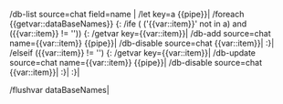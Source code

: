 /db-list source=chat field=name |
/let key=a {{pipe}}|
/foreach {{getvar::dataBaseNames}} {:
	/ife ( ('{{var::item}}' not in a) and ({{var::item}} != '')) {:
		/getvar key={{var::item}}|
		/db-add source=chat name={{var::item}} {{pipe}}|
		/db-disable source=chat {{var::item}}|
	:}|
	/elseif ({{var::item}} != '') {:
		/getvar key={{var::item}}|
		/db-update source=chat name={{var::item}} {{pipe}}|
		/db-disable source=chat {{var::item}}|
	:}|
:}|

/flushvar dataBaseNames|